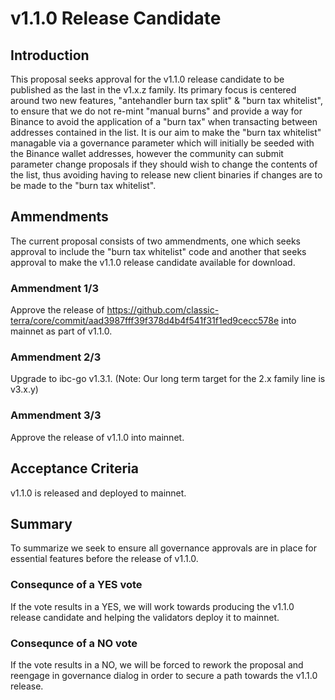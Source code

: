 # v1.1.0 Release Candidate

## Introduction
This proposal seeks approval for the v1.1.0 release candidate to be published as the last in the v1.x.z family. Its primary focus is centered around two new features, "antehandler burn tax split" & "burn tax whitelist", to ensure that we do not re-mint "manual burns" and provide a way for Binance to avoid the application of a "burn tax" when transacting between addresses contained in the list. It is our aim to make the "burn tax whitelist" managable via a governance parameter which will initially be seeded with the Binance wallet addresses, however the community can submit parameter change proposals if they should wish to change the contents of the list, thus avoiding having to release new client binaries if changes are to be made to the "burn tax whitelist".

## Ammendments
The current proposal consists of two ammendments, one which seeks approval to include the "burn tax whitelist" code and another that seeks approval to make the v1.1.0 release candidate available for download.

### Ammendment 1/3
Approve the release of https://github.com/classic-terra/core/commit/aad3987fff39f378d4b4f541f31f1ed9cecc578e into mainnet as part of v1.1.0.

### Ammendment 2/3
Upgrade to ibc-go v1.3.1. (Note: Our long term target for the 2.x family line is v3.x.y)

### Ammendment 3/3
Approve the release of v1.1.0 into mainnet.

## Acceptance Criteria
v1.1.0 is released and deployed to mainnet.

## Summary
To summarize we seek to ensure all governance approvals are in place for essential features before the release of v1.1.0. 

### Consequnce of a YES vote
If the vote results in a YES, we will work towards producing the v1.1.0 release candidate and helping the validators deploy it to mainnet.

### Consequnce of a NO vote
If the vote results in a NO, we will be forced to rework the proposal and reengage in governance dialog in order to secure a path towards the v1.1.0 release.
